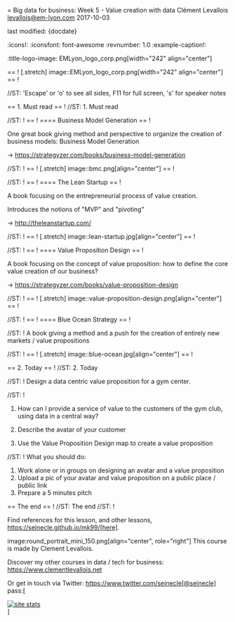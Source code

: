 = Big data for business: Week 5 - Value creation with data
Clément Levallois <levallois@em-lyon.com>
2017-10-03

last modified: {docdate}

:icons!:
:iconsfont:   font-awesome
:revnumber: 1.0
:example-caption!:

:title-logo-image: EMLyon_logo_corp.png[width="242" align="center"]

== !
[.stretch]
image::EMLyon_logo_corp.png[width="242" align="center"]
== !


//ST: 'Escape' or 'o' to see all sides, F11 for full screen, 's' for speaker notes


== 1. Must read
== !
//ST: 1. Must read

//ST: !
== !
==== Business Model Generation
== !

One great book giving method and perspective to organize the creation of business models: Business Model Generation

-> https://strategyzer.com/books/business-model-generation

//ST: !
== !
[.stretch]
image::bmc.png[align="center"]
== !


//ST: !
== !
==== The Lean Startup
== !

A book focusing on the entrepreneurial process of value creation.

Introduces the notions of "MVP" and "pivoting"

-> http://theleanstartup.com/

//ST: !
== !
[.stretch]
image::lean-startup.jpg[align="center"]
== !


//ST: !
== !
==== Value Proposition Design
== !

A book focusing on the concept of value proposition: how to define the core value creation of our business?

-> https://strategyzer.com/books/value-proposition-design

//ST: !
== !
[.stretch]
image::value-proposition-design.png[align="center"]
== !



//ST: !
== !
==== Blue Ocean Strategy
== !

//ST: !
A book giving a method and a push for the creation of entirely new markets / value propositions

//ST: !
== !
[.stretch]
image::blue-ocean.jpg[align="center"]
== !


== 2. Today
== !
//ST: 2. Today

//ST: !
Design a data centric value proposition for a gym center.

//ST: !
1. How can I provide a service of value to the customers of the gym club, using data in a central way?

2. Describe the avatar of your customer

3. Use the Value Proposition Design map to create a value proposition


//ST: !
What you should do:

1. Work alone or in groups on designing an avatar and a value proposition
2. Upload a pic of your avatar and value proposition on a public place / public link
3. Prepare a 5 minutes pitch


== The end
== !
//ST: The end
//ST: !

Find references for this lesson, and other lessons, https://seinecle.github.io/mk99/[here].

image:round_portrait_mini_150.png[align="center", role="right"]
This course is made by Clement Levallois.

Discover my other courses in data / tech for business: https://www.clementlevallois.net

Or get in touch via Twitter: https://www.twitter.com/seinecle[@seinecle]
pass:[    <!-- Start of StatCounter Code for Default Guide -->
    <script type="text/javascript">
        var sc_project = 11411204;
        var sc_invisible = 1;
        var sc_security = "11411204";
        var scJsHost = (("https:" == document.location.protocol) ?
            "https://secure." : "http://www.");
        document.write("<sc" + "ript type='text/javascript' src='" +
            scJsHost +
            "statcounter.com/counter/counter.js'></" + "script>");
    </script>
    <noscript><div class="statcounter"><a title="site stats"
    href="http://statcounter.com/" target="_blank"><img
    class="statcounter"
    src="//c.statcounter.com/11411204/0/11411204/1/" alt="site
    stats"></a></div></noscript>
    <!-- End of StatCounter Code for Default Guide -->]
